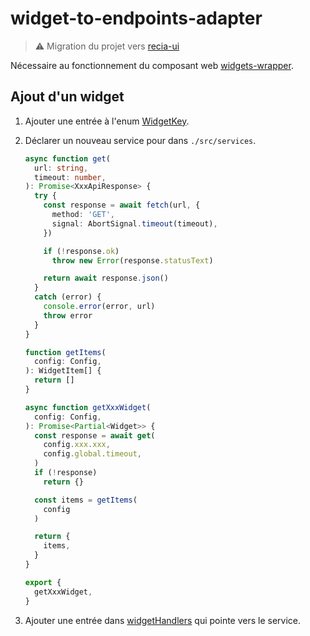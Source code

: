 # widget-to-endpoints-adapter

> ⚠️ Migration du projet vers [recia-ui](https://github.com/GIP-RECIA/recia-ui/tree/main/packages/widgets-adapter)

Nécessaire au fonctionnement du composant web [widgets-wrapper](https://github.com/GIP-RECIA/recia-ui/tree/main/packages/webcomponents/widgets-wrapper).

## Ajout d'un widget

1. Ajouter une entrée à l'enum [WidgetKey](./src/types/widgetTypes.ts).
2. Déclarer un nouveau service pour dans `./src/services`.

   ```ts
   async function get(
     url: string,
     timeout: number,
   ): Promise<XxxApiResponse> {
     try {
       const response = await fetch(url, {
         method: 'GET',
         signal: AbortSignal.timeout(timeout),
       })

       if (!response.ok)
         throw new Error(response.statusText)

       return await response.json()
     }
     catch (error) {
       console.error(error, url)
       throw error
     }
   }

   function getItems(
     config: Config,
   ): WidgetItem[] {
     return []
   }

   async function getXxxWidget(
     config: Config,
   ): Promise<Partial<Widget>> {
     const response = await get(
       config.xxx.xxx,
       config.global.timeout,
     )
     if (!response)
       return {}

     const items = getItems(
       config
     )

     return {
       items,
     }
   }

   export {
     getXxxWidget,
   }
   ```

3. Ajouter une entrée dans [widgetHandlers](./src/widgetAdapter.ts) qui pointe vers le service.
